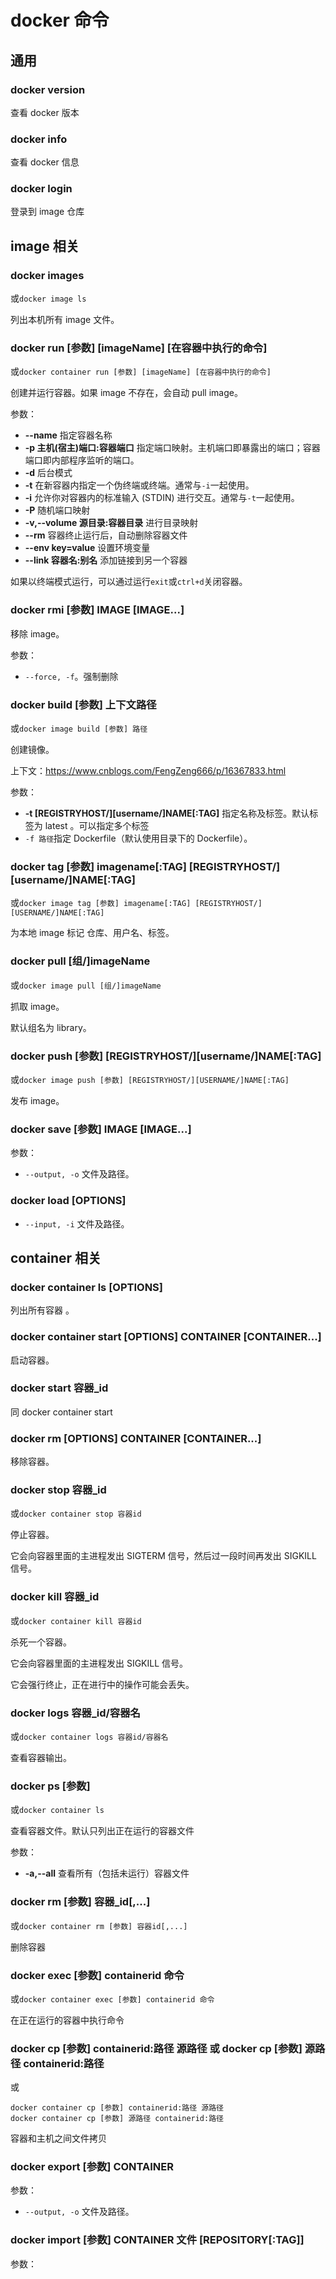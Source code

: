 # docker 命令

## 通用

### docker version

查看 docker 版本

### docker info

查看 docker 信息

### docker login

登录到 image 仓库

## image 相关

### docker images

或`docker image ls`

列出本机所有 image 文件。

### docker run [参数] [imageName] [在容器中执行的命令]

或`docker container run [参数] [imageName] [在容器中执行的命令]`

创建并运行容器。如果 image 不存在，会自动 pull image。

参数：

- **--name** 指定容器名称
- **-p 主机(宿主)端口:容器端口** 指定端口映射。主机端口即暴露出的端口；容器端口即内部程序监听的端口。
- **-d** 后台模式
- **-t** 在新容器内指定一个伪终端或终端。通常与`-i`一起使用。
- **-i** 允许你对容器内的标准输入 (STDIN) 进行交互。通常与`-t`一起使用。
- **-P** 随机端口映射
- **-v,--volume 源目录:容器目录** 进行目录映射
- **--rm** 容器终止运行后，自动删除容器文件
- **--env key=value** 设置环境变量
- **--link 容器名:别名** 添加链接到另一个容器

如果以终端模式运行，可以通过运行`exit`或`ctrl+d`关闭容器。

### docker rmi [参数] IMAGE [IMAGE...]

移除 image。

参数：

- `--force, -f`。强制删除

### docker build [参数] 上下文路径

或`docker image build [参数] 路径`

创建镜像。

上下文：<https://www.cnblogs.com/FengZeng666/p/16367833.html>

参数：

- **-t [REGISTRYHOST/][username/]NAME[:TAG]** 指定名称及标签。默认标签为 latest 。可以指定多个标签
- `-f 路径`指定 Dockerfile（默认使用目录下的 Dockerfile）。

### docker tag [参数] imagename[:TAG] [REGISTRYHOST/][username/]NAME[:TAG]

或`docker image tag [参数] imagename[:TAG] [REGISTRYHOST/][USERNAME/]NAME[:TAG]`

为本地 image 标记 仓库、用户名、标签。

### docker pull [组/]imageName

或`docker image pull [组/]imageName`

抓取 image。

默认组名为 library。

### docker push [参数] [REGISTRYHOST/][username/]NAME[:TAG]

或`docker image push [参数] [REGISTRYHOST/][USERNAME/]NAME[:TAG]`

发布 image。

### docker save [参数] IMAGE [IMAGE...]

参数：

- `--output, -o` 文件及路径。

### docker load [OPTIONS]

- `--input, -i` 文件及路径。

## container 相关

### docker container ls [OPTIONS]

列出所有容器 。

### docker container start [OPTIONS] CONTAINER [CONTAINER...]

启动容器。

### docker start 容器\_id

同 docker container start

### docker rm [OPTIONS] CONTAINER [CONTAINER...]

移除容器。

### docker stop 容器\_id

或`docker container stop 容器id`

停止容器。

它会向容器里面的主进程发出 SIGTERM 信号，然后过一段时间再发出 SIGKILL 信号。

### docker kill 容器\_id

或`docker container kill 容器id`

杀死一个容器。

它会向容器里面的主进程发出 SIGKILL 信号。

它会强行终止，正在进行中的操作可能会丢失。

### docker logs 容器\_id/容器名

或`docker container logs 容器id/容器名`

查看容器输出。

### docker ps [参数]

或`docker container ls`

查看容器文件。默认只列出正在运行的容器文件

参数：

- **-a,--all** 查看所有（包括未运行）容器文件

### docker rm [参数] 容器\_id[,...]

或`docker container rm [参数] 容器id[,...]`

删除容器

### docker exec [参数] containerid 命令

或`docker container exec [参数] containerid 命令`

在正在运行的容器中执行命令

### docker cp [参数] containerid:路径 源路径 或 docker cp [参数] 源路径 containerid:路径

或

```
docker container cp [参数] containerid:路径 源路径
docker container cp [参数] 源路径 containerid:路径
```

容器和主机之间文件拷贝

### docker export [参数] CONTAINER

参数：

- `--output, -o` 文件及路径。

### docker import [参数] CONTAINER 文件 [REPOSITORY[:TAG]]

参数：
